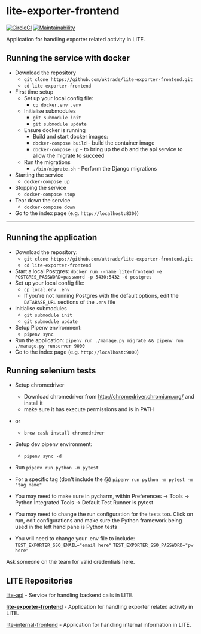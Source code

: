 # lite-exporter-frontend

[![CircleCI](https://circleci.com/gh/uktrade/lite-exporter-frontend.svg?style=svg)](https://circleci.com/gh/uktrade/lite-exporter-frontend)
[![Maintainability](https://api.codeclimate.com/v1/badges/07f341e7b8a40681c3c6/maintainability)](https://codeclimate.com/github/uktrade/lite-exporter-frontend/maintainability)

Application for handling exporter related activity in LITE.

## Running the service with docker
* Download the repository
  * `git clone https://github.com/uktrade/lite-exporter-frontend.git`
  * `cd lite-exporter-frontend`
* First time setup
  * Set up your local config file:
    * `cp docker.env .env`
  * Initialise submodules
    * `git submodule init`
    * `git submodule update`
  * Ensure docker is running
    * Build and start docker images:
    * `docker-compose build` - build the container image
    * `docker-compose up`  - to bring up the db and the api service to allow the migrate to succeed
  * Run the migrations
    * `./bin/migrate.sh` - Perform the Django migrations
* Starting the service
    * `docker-compose up`
* Stopping the service
    * `docker-compose stop`
* Tear down the service
    * `docker-compose down`
* Go to the index page (e.g. `http://localhost:8300`)
***

## Running the application

* Download the repository:
  * `git clone https://github.com/uktrade/lite-exporter-frontend.git`
  * `cd lite-exporter-frontend`
* Start a local Postgres: `docker run --name lite-frontend -e POSTGRES_PASSWORD=password -p 5430:5432 -d postgres`
* Set up your local config file:
  * `cp local.env .env`
  * If you're not running Postgres with the default options, edit the `DATABASE_URL` sections of the `.env` file
* Initialise submodules
  * `git submodule init`
  * `git submodule update`
* Setup Pipenv environment:
  * `pipenv sync`
* Run the application: `pipenv run ./manage.py migrate && pipenv run ./manage.py runserver 9000`
* Go to the index page (e.g. `http://localhost:9000`)


## Running selenium tests

* Setup chromedriver
  * Download chromedriver from http://chromedriver.chromium.org/ and install it  
  * make sure it has execute permissions and is in PATH
* or
  * `brew cask install chromedriver`

* Setup dev pipenv environment:
  * `pipenv sync -d`
* Run `pipenv run python -m pytest`
* For a specific tag (don't include the @) `pipenv run python -m pytest -m "tag name"`
* You may need to make sure in pycharm, within Preferences -> Tools -> Python Integrated Tools -> Default Test Runner is pytest
* You may need to change the run configuration for the tests too. Click on run, edit configurations and make sure the Python framework being used in the left hand pane is Python tests 
* You will need to change your .env file to include:
`TEST_EXPORTER_SSO_EMAIL="email here"`
`TEST_EXPORTER_SSO_PASSWORD="pw here"`

Ask someone on the team for valid credentials here.

## LITE Repositories

[lite-api](https://github.com/uktrade/lite-api) - Service for handling backend calls in LITE.

**[lite-exporter-frontend](https://github.com/uktrade/lite-exporter-frontend)** - Application for handling exporter related activity in LITE.

[lite-internal-frontend](https://github.com/uktrade/lite-internal-frontend) - Application for handling internal information in LITE.
